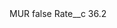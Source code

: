 <?xml version="1.0" encoding="UTF-8"?>
<CustomMetadata xmlns="http://soap.sforce.com/2006/04/metadata" xmlns:xsi="http://www.w3.org/2001/XMLSchema-instance" xmlns:xsd="http://www.w3.org/2001/XMLSchema">
    <label>MUR</label>
    <protected>false</protected>
    <values>
        <field>Rate__c</field>
        <value xsi:type="xsd:double">36.2</value>
    </values>
</CustomMetadata>
